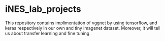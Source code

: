 # iNES_lab_projects
This repository contains implimentation of vggnet by using tensorflow, and keras respectively in our own and tiny imagenet dataset. Moreover, it will tell us about transfer learning and fine tuning.
